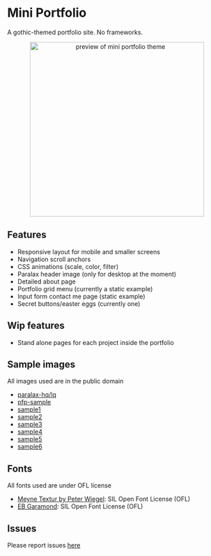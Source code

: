 # Mini Portfolio

A gothic-themed portfolio site. No frameworks.

<div style="text-align: center;">
    <img src="images/preview.gif" alt="preview of mini portfolio theme" width="400"/>
</div>

## Features
- Responsive layout for mobile and smaller screens
- Navigation scroll anchors
- CSS animations (scale, color, filter)
- Paralax header image (only for desktop at the moment)
- Detailed about page
- Portfolio grid menu (currently a static example)
- Input form contact me page (static example)
- Secret buttons/easter eggs (currently one)

## Wip features
- Stand alone pages for each project inside the portfolio

## Sample images
All images used are in the public domain
- [paralax-hq/lq](https://www.metmuseum.org/art/collection/search/437080)
- [pfp-sample](https://commons.wikimedia.org/wiki/File:Paul_Fürst,_Der_Doctor_Schnabel_von_Rom_(Holländer_version).png)
- [sample1](https://commons.wikimedia.org/wiki/File:Carstian_Luyckx_-_Vanitas_Still_life_with_skull,_musical_instruments,_flowers_and_watch.jpg) 
- [sample2](https://commons.wikimedia.org/wiki/File:Pier_Francesco_Cittadini_Vanitas-Stillleben.jpg)
- [sample3](https://www.wikiart.org/en/hugo-simberg/the-garden-of-the-dead-1896)
- [sample4](https://commons.wikimedia.org/wiki/File:Carstian_Luyckx_-_Vanitas_Still_Life_with_Musical_Instruments,_Sheet_Music,_Books,_a_Skeleton,_Skulls_and_Armour.jpg)
- [sample5](https://www.wikiart.org/en/frans-hals/portrait-of-a-man-holding-a-skull-1612)
- [sample6](https://commons.wikimedia.org/wiki/File:Adriaen_van_Utrecht-_Vanitas_-_Still_Life_with_Bouquet_and_Skull.JPG)

## Fonts
All fonts used are under OFL license
- [Meyne Textur by Peter Wiegel](https://www.fontspace.com/meyne-textur-font-f7835): SIL Open Font License (OFL) 
- [EB Garamond](https://github.com/octaviopardo/EBGaramond12): SIL Open Font License (OFL)

## Issues
Please report issues [here](https://github.com/zhrsh/mini-portfolio/issues)